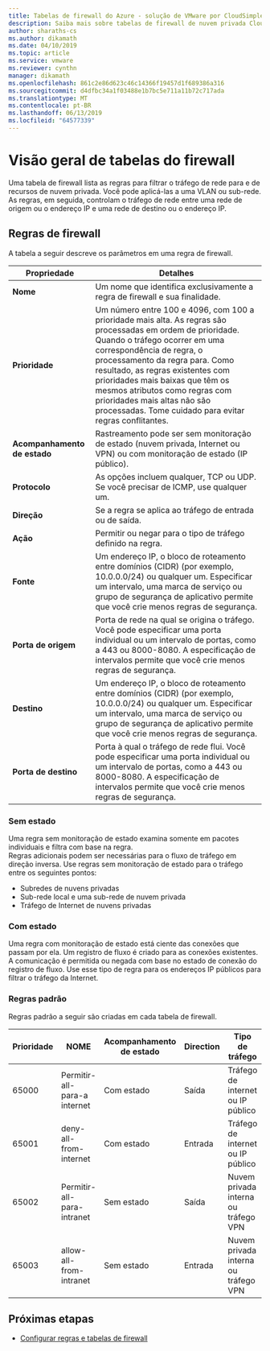 ```yaml
---
title: Tabelas de firewall do Azure - solução de VMware por CloudSimple-
description: Saiba mais sobre tabelas de firewall de nuvem privada CloudSimple e regras de firewall.
author: sharaths-cs
ms.author: dikamath
ms.date: 04/10/2019
ms.topic: article
ms.service: vmware
ms.reviewer: cynthn
manager: dikamath
ms.openlocfilehash: 861c2e86d623c46c14366f19457d1f689386a316
ms.sourcegitcommit: d4dfbc34a1f03488e1b7bc5e711a11b72c717ada
ms.translationtype: MT
ms.contentlocale: pt-BR
ms.lasthandoff: 06/13/2019
ms.locfileid: "64577339"
---
```

# <a name="firewall-tables-overview"></a>Visão geral de tabelas do firewall

Uma tabela de firewall lista as regras para filtrar o tráfego de rede para e de recursos de nuvem privada. Você pode aplicá-las a uma VLAN ou sub-rede. As regras, em seguida, controlam o tráfego de rede entre uma rede de origem ou o endereço IP e uma rede de destino ou o endereço IP.

## <a name="firewall-rules"></a>Regras de firewall

A tabela a seguir descreve os parâmetros em uma regra de firewall.

| Propriedade | Detalhes |
| ---------| --------|
| **Nome** | Um nome que identifica exclusivamente a regra de firewall e sua finalidade. |
| **Prioridade** | Um número entre 100 e 4096, com 100 a prioridade mais alta. As regras são processadas em ordem de prioridade. Quando o tráfego ocorrer em uma correspondência de regra, o processamento da regra para. Como resultado, as regras existentes com prioridades mais baixas que têm os mesmos atributos como regras com prioridades mais altas não são processadas.  Tome cuidado para evitar regras conflitantes. |
| **Acompanhamento de estado** | Rastreamento pode ser sem monitoração de estado (nuvem privada, Internet ou VPN) ou com monitoração de estado (IP público).  |
| **Protocolo** | As opções incluem qualquer, TCP ou UDP. Se você precisar de ICMP, use qualquer um. |
| **Direção** | Se a regra se aplica ao tráfego de entrada ou de saída. |
| **Ação** | Permitir ou negar para o tipo de tráfego definido na regra. |
| **Fonte** | Um endereço IP, o bloco de roteamento entre domínios (CIDR) (por exemplo, 10.0.0.0/24) ou qualquer um.  Especificar um intervalo, uma marca de serviço ou grupo de segurança de aplicativo permite que você crie menos regras de segurança. |
| **Porta de origem** | Porta de rede na qual se origina o tráfego.  Você pode especificar uma porta individual ou um intervalo de portas, como a 443 ou 8000-8080. A especificação de intervalos permite que você crie menos regras de segurança. |
| **Destino** | Um endereço IP, o bloco de roteamento entre domínios (CIDR) (por exemplo, 10.0.0.0/24) ou qualquer um.  Especificar um intervalo, uma marca de serviço ou grupo de segurança de aplicativo permite que você crie menos regras de segurança.  |
| **Porta de destino** | Porta à qual o tráfego de rede flui.  Você pode especificar uma porta individual ou um intervalo de portas, como a 443 ou 8000-8080. A especificação de intervalos permite que você crie menos regras de segurança.|

### <a name="stateless"></a>Sem estado

Uma regra sem monitoração de estado examina somente em pacotes individuais e filtra com base na regra.  
Regras adicionais podem ser necessárias para o fluxo de tráfego em direção inversa.  Use regras sem monitoração de estado para o tráfego entre os seguintes pontos:

* Subredes de nuvens privadas
* Sub-rede local e uma sub-rede de nuvem privada
* Tráfego de Internet de nuvens privadas

### <a name="stateful"></a>Com estado

 Uma regra com monitoração de estado está ciente das conexões que passam por ela. Um registro de fluxo é criado para as conexões existentes. A comunicação é permitida ou negada com base no estado de conexão do registro de fluxo.  Use esse tipo de regra para os endereços IP públicos para filtrar o tráfego da Internet.

### <a name="default-rules"></a>Regras padrão

Regras padrão a seguir são criadas em cada tabela de firewall.

|Prioridade|NOME|Acompanhamento de estado|Direction|Tipo de tráfego|Protocol|source|Porta de origem|Destino|Porta de destino|Ação|
|--------|----|--------------|---------|------------|--------|------|-----------|-----------|----------------|------|
|65000|Permitir-all-para-a internet|Com estado|Saída|Tráfego de internet ou IP público|Todos|Qualquer|Qualquer|Qualquer|Qualquer|PERMITIR|
|65001|deny-all-from-internet|Com estado|Entrada|Tráfego de internet ou IP público|Todos|Qualquer|Qualquer|Qualquer|Qualquer|Negar|
|65002|Permitir-all-para-intranet|Sem estado|Saída|Nuvem privada interna ou tráfego VPN|Todos|Qualquer|Qualquer|Qualquer|Qualquer|PERMITIR|
|65003|allow-all-from-intranet|Sem estado|Entrada|Nuvem privada interna ou tráfego VPN|Todos|Qualquer|Qualquer|Qualquer|Qualquer|PERMITIR|

## <a name="next-steps"></a>Próximas etapas

* [Configurar regras e tabelas de firewall](https://docs.azure.cloudsimple.com/firewall/)